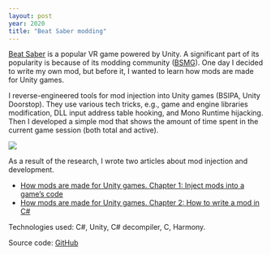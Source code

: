 ```yaml
---
layout: post
year: 2020
title: "Beat Saber modding"
---
```


[Beat Saber](https://store.steampowered.com/app/620980/Beat_Saber/) is a popular VR game powered by Unity. A significant part of its popularity is because of its modding community ([BSMG](https://bsmg.wiki/)). One day I decided to write my own mod, but before it, I wanted to learn how mods are made for Unity games.

I reverse-engineered tools for mod injection into Unity games (BSIPA, Unity Doorstop). They use various tech tricks, e.g., game and engine libraries modification, DLL input address table hooking, and Mono Runtime hijacking. Then I developed a simple mod that shows the amount of time spent in the current game session (both total and active).  

![](https://binary-machinery.github.io/assets/img/2020-05-28-mods-2/20200505214706_1.jpg)

As a result of the research, I wrote two articles about mod injection and development.

- [How mods are made for Unity games. Chapter 1: Inject mods into a game’s code](https://binary-machinery.github.io/2020/05/21/mods-1.html)
- [How mods are made for Unity games. Chapter 2: How to write a mod in C#](https://binary-machinery.github.io/2020/05/28/mods-2.html)

Technologies used: C#, Unity, C# decompiler, C, Harmony.

Source code: [GitHub](https://github.com/binary-machinery/BeatSaberTimeTracker)
